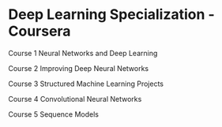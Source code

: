 # Deep Learning Specialization - Coursera

Course 1 Neural Networks and Deep Learning

Course 2 Improving Deep Neural Networks 

Course 3 Structured Machine Learning Projects 

Course 4 Convolutional Neural Networks

Course 5 Sequence Models 
